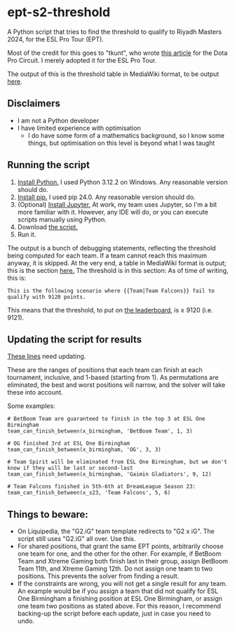 # ept-s2-threshold
A Python script that tries to find the threshold to qualify to Riyadh Masters 2024, for the ESL Pro Tour (EPT).

Most of the credit for this goes to "tkunt", who wrote [this article](https://tkunt.medium.com/computing-bounds-for-ranks-and-ti-qualification-of-the-dpc-2023-tour-3-870957df4ec5) for the Dota Pro Circuit.  I merely adopted it for the ESL Pro Tour.

The output of this is the threshold table in MediaWiki format, to be output [here](https://liquipedia.net/dota2/ESL_Pro_Tour/Leaderboard/Season_2_threshold_explanation#What_does_the_threshold_scenario_look_like?).

## Disclaimers

- I am not a Python developer
- I have limited experience with optimisation
  - I do have some form of a mathematics background, so I know some things, but optimisation on this level is beyond what I was taught

## Running the script
1. [Install Python.](https://www.python.org/downloads/)  I used Python 3.12.2 on Windows.  Any reasonable version should do.
2. [Install pip.](https://pip.pypa.io/en/stable/cli/pip_install/)  I used pip 24.0.  Any reasonable version should do.
3. (Optional) [Install Jupyter.](https://jupyter.org/install)  At work, my team uses Jupyter, so I'm a bit more familiar with it.  However, any IDE will do, or you can execute scripts manually using Python.
4. Download [the script.](https://github.com/x42bn6/ept-s2-threshold/blob/main/ept-s2.py)
5. Run it.

The output is a bunch of debugging statements, reflecting the threshold being computed for each team.  If a team cannot reach this maximum anyway, it is skipped.  At the very end, a table in MediaWiki format is output; this is the section [here.](https://liquipedia.net/dota2/ESL_Pro_Tour/Leaderboard/Season_2_threshold_explanation#What_does_the_threshold_scenario_look_like?)  The threshold is in this section: As of time of writing, this is:

    This is the following scenario where {{Team|Team Falcons}} fail to qualify with 9120 points.

This means that the threshold, to put on [the leaderboard](https://liquipedia.net/dota2/ESL_Pro_Tour/Leaderboard), is &geq; 9120 (i.e. 9121).

## Updating the script for results
[These lines](https://github.com/x42bn6/ept-s2-threshold/blob/81538da0ae66e53062a24df27395e754a2e78404/ept-s2.py#L331-L361) need updating.

These are the ranges of positions that each team can finish at each tournament, inclusive, and 1-based (starting from 1).  As permutations are eliminated, the best and worst positions will narrow, and the solver will take these into account.

Some examples:

    # BetBoom Team are guaranteed to finish in the top 3 at ESL One Birmingham
    team_can_finish_between(x_birmingham, 'BetBoom Team', 1, 3)

    # OG finished 3rd at ESL One Birmingham
    team_can_finish_between(x_birmingham, 'OG', 3, 3)

    # Team Spirit will be eliminated from ESL One Birmingham, but we don't know if they will be last or second-last
    team_can_finish_between(x_birmingham, 'Gaimin Gladiators', 9, 12)
    
    # Team Falcons finished in 5th-6th at DreamLeague Season 23:
    team_can_finish_between(x_s23, 'Team Falcons', 5, 6)
    
## Things to beware:
- On Liquipedia, the "G2.iG" team template redirects to "G2 x iG".  The script still uses "G2.iG" all over.  Use this.
- For shared positions, that grant the same EPT points, arbitrarily choose one team for one, and the other for the other.  For example, if BetBoom Team and Xtreme Gaming both finish last in their group, assign BetBoom Team 11th, and Xtreme Gaming 12th.  Do not assign one team to two positions.  This prevents the solver from finding a result.
- If the constraints are wrong, you will not get a single result for any team.  An example would be if you assign a team that did not qualify for ESL One Birmingham a finishing position at ESL One Birmingham, or assign one team two positions as stated above.  For this reason, I recommend backing-up the script before each update, just in case you need to undo.

